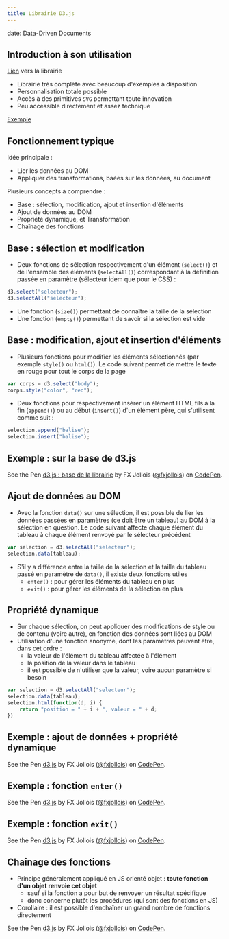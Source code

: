 ```yaml
---
title: Librairie D3.js
---
```


date: Data-Driven Documents


## Introduction à son utilisation

[Lien](http://www.d3js.org) vers la librairie

- Librairie très complète avec beaucoup d'exemples à disposition
- Personnalisation totale possible
- Accès à des primitives `SVG` permettant toute innovation
- Peu accessible directement et assez technique

[Exemple](../webreporting/exemple-d3.html)

## Fonctionnement typique

Idée principale : 

- Lier les données au DOM
- Appliquer des transformations, baées sur les données, au document

Plusieurs concepts à comprendre :

- Base : sélection, modification, ajout et insertion d'éléments
- Ajout de données au DOM
- Propriété dynamique, et Transformation
- Chaînage des fonctions

## Base : sélection et modification

- Deux fonctions de sélection respectivement d'un élément (`select()`) et de l'ensemble des éléments (`selectAll()`) correspondant à la définition passée en paramètre (sélecteur idem que pour le CSS) :

```js
d3.select("selecteur");
d3.selectAll("selecteur");
```

- Une fonction (`size()`) permettant de connaître la taille de la sélection
- Une fonction (`empty()`) permettant de savoir si la sélection est vide

## Base : modification, ajout et insertion d'éléments

- Plusieurs fonctions pour modifier les éléments sélectionnés (par exemple `style()` ou `html()`). Le code suivant permet de mettre le texte en rouge pour tout le corps de la page

```js
var corps = d3.select("body");
corps.style("color", "red");
```

- Deux fonctions pour respectivement insérer un élément HTML fils à la fin (`append()`) ou au début (`insert()`) d'un élément père, qui s'utilisent comme suit :

```js
selection.append("balise");
selection.insert("balise");
```

## Exemple : sur la base de d3.js

<p data-height="268" data-theme-id="0" data-slug-hash="bVMMjZ" data-default-tab="result" data-user="fxjollois" class='codepen'>See the Pen <a href='http://codepen.io/fxjollois/pen/bVMMjZ/'>d3.js : base de la librairie</a> by FX Jollois (<a href='http://codepen.io/fxjollois'>@fxjollois</a>) on <a href='http://codepen.io'>CodePen</a>.</p>
<script async src="//assets.codepen.io/assets/embed/ei.js"></script>

## Ajout de données au DOM

- Avec la fonction `data()` sur une sélection, il est possible de lier les données passées en paramètres (ce doit être un tableau) au DOM à la sélection en question. Le code suivant affecte chaque élément du tableau à chaque élément renvoyé par le sélecteur précédent

```js
var selection = d3.selectAll("selecteur");
selection.data(tableau);
```

- S'il y a différence entre la taille de la sélection et la taille du tableau passé en paramètre de `data()`, il existe deux fonctions utiles
    - `enter()` : pour gérer les éléments du tableau en plus
    - `exit()` : pour gérer les éléments de la sélection en plus

## Propriété dynamique

- Sur chaque sélection, on peut appliquer des modifications de style ou de contenu (voire autre), en fonction des données sont liées au DOM
- Utilisation d'une fonction anonyme, dont les paramètres peuvent être, dans cet ordre :
    - la valeur de l'élément du tableau affectée à l'élément
    - la position de la valeur dans le tableau
    - il est possible de n'utiliser que la valeur, voire aucun paramètre si besoin

```js
var selection = d3.selectAll("selecteur");
selection.data(tableau);
selection.html(function(d, i) {
    return "position = " + i + ", valeur = " + d;
})
```

## Exemple : ajout de données + propriété dynamique

<p data-height="268" data-theme-id="0" data-slug-hash="eprrjJ" data-default-tab="result" data-user="fxjollois" class='codepen'>See the Pen <a href='http://codepen.io/fxjollois/pen/eprrjJ/'>d3.js</a> by FX Jollois (<a href='http://codepen.io/fxjollois'>@fxjollois</a>) on <a href='http://codepen.io'>CodePen</a>.</p>
<script async src="//assets.codepen.io/assets/embed/ei.js"></script>

## Exemple : fonction `enter()`

<p data-height="268" data-theme-id="0" data-slug-hash="wKjjXN" data-default-tab="result" data-user="fxjollois" class='codepen'>See the Pen <a href='http://codepen.io/fxjollois/pen/wKjjXN/'>d3.js</a> by FX Jollois (<a href='http://codepen.io/fxjollois'>@fxjollois</a>) on <a href='http://codepen.io'>CodePen</a>.</p>
<script async src="//assets.codepen.io/assets/embed/ei.js"></script>

## Exemple : fonction `exit()`

<p data-height="268" data-theme-id="0" data-slug-hash="LpmmmL" data-default-tab="result" data-user="fxjollois" class='codepen'>See the Pen <a href='http://codepen.io/fxjollois/pen/LpmmmL/'>d3.js</a> by FX Jollois (<a href='http://codepen.io/fxjollois'>@fxjollois</a>) on <a href='http://codepen.io'>CodePen</a>.</p>
<script async src="//assets.codepen.io/assets/embed/ei.js"></script>

## Chaînage des fonctions

- Principe généralement appliqué en JS orienté objet : **toute fonction d'un objet renvoie cet objet** 
    - sauf si la fonction a pour but de renvoyer un résultat spécifique
    - donc concerne plutôt les procédures (qui sont des fonctions en JS)
- Corollaire : il est possible d'enchaîner un grand nombre de fonctions directement 

<p data-height="268" data-theme-id="0" data-slug-hash="MaGGxK" data-default-tab="result" data-user="fxjollois" class='codepen'>See the Pen <a href='http://codepen.io/fxjollois/pen/MaGGxK/'>d3.js</a> by FX Jollois (<a href='http://codepen.io/fxjollois'>@fxjollois</a>) on <a href='http://codepen.io'>CodePen</a>.</p>
<script async src="//assets.codepen.io/assets/embed/ei.js"></script>

